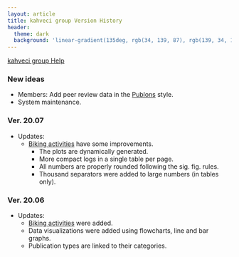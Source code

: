 ```yaml
---
layout: article
title: kahveci group Version History
header:
  theme: dark
  background: 'linear-gradient(135deg, rgb(34, 139, 87), rgb(139, 34, 139))'     
---
```


<a class="button button--outline-success button--pill button--xs" href="/help">kahveci group Help</a>

### New ideas

* Members: Add peer review data in the [Publons](https://publons.com) style.
* System maintenance.

### Ver. 20.07

* Updates:
  * [Biking activities](/biking) have some improvements.
    * The plots are dynamically generated.
    * More compact logs in a single table per page.
    * All numbers are properly rounded following the sig. fig. rules.
    * Thousand separators were added to large numbers (in tables only). 

### Ver. 20.06

* Updates:
  * [Biking activities](/biking) were added.
  * Data visualizations were added using flowcharts, line and bar graphs.
  * Publication types are linked to their categories.  
  